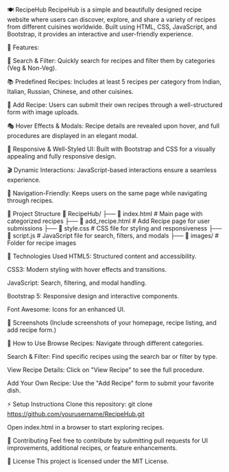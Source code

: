 🍽️ RecipeHub
RecipeHub is a simple and beautifully designed recipe website where users can discover, explore, and share a variety of recipes from different cuisines worldwide. Built using HTML, CSS, JavaScript, and Bootstrap, it provides an interactive and user-friendly experience.

🌟 Features:

🔎 Search & Filter: Quickly search for recipes and filter them by categories (Veg & Non-Veg).

📚 Predefined Recipes: Includes at least 5 recipes per category from Indian, Italian, Russian, Chinese, and other cuisines.

📝 Add Recipe: Users can submit their own recipes through a well-structured form with image uploads.

🎭 Hover Effects & Modals: Recipe details are revealed upon hover, and full procedures are displayed in an elegant modal.

🎨 Responsive & Well-Styled UI: Built with Bootstrap and CSS for a visually appealing and fully responsive design.

🎬 Dynamic Interactions: JavaScript-based interactions ensure a seamless experience.

🔗 Navigation-Friendly: Keeps users on the same page while navigating through recipes.

📂 Project Structure
📁 RecipeHub/
├── 📄 index.html         # Main page with categorized recipes
├── 📄 add_recipe.html    # Add Recipe page for user submissions
├── 📄 style.css         # CSS file for styling and responsiveness
├── 📄 script.js         # JavaScript file for search, filters, and modals
├── 📁 images/           # Folder for recipe images


🚀 Technologies Used
HTML5: Structured content and accessibility.

CSS3: Modern styling with hover effects and transitions.

JavaScript: Search, filtering, and modal handling.

Bootstrap 5: Responsive design and interactive components.

Font Awesome: Icons for an enhanced UI.

📸 Screenshots
(Include screenshots of your homepage, recipe listing, and add recipe form.)

🎯 How to Use
Browse Recipes: Navigate through different categories.

Search & Filter: Find specific recipes using the search bar or filter by type.

View Recipe Details: Click on "View Recipe" to see the full procedure.

Add Your Own Recipe: Use the "Add Recipe" form to submit your favorite dish.

⚡ Setup Instructions
Clone this repository:
git clone https://github.com/yourusername/RecipeHub.git

Open index.html in a browser to start exploring recipes.

🤝 Contributing
Feel free to contribute by submitting pull requests for UI improvements, additional recipes, or feature enhancements.

📜 License
This project is licensed under the MIT License.

